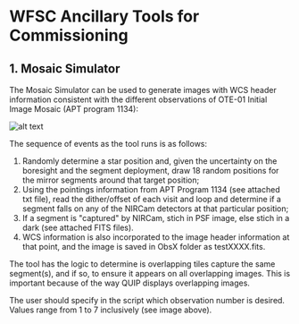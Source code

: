 # WFSC Ancillary Tools for Commissioning

## 1. Mosaic Simulator
The Mosaic Simulator can be used to generate images with WCS header information consistent with the different observations of 
OTE-01 Initial Image Mosaic (APT program 1134):

![alt text](https:// "SGD cartoon")


The sequence of events as the tool runs is as follows:
1. Randomly determine a star position and, given the uncertainty on the boresight and the segment deployment, draw 18 random 
positions for the mirror segments around that target position;
2. Using the pointings information from APT Program 1134 (see attached txt file), read the dither/offset of each visit and loop 
and determine if a segment falls on any of the NIRCam detectors at that particular position;
3. If a segment is "captured" by NIRCam, stich in PSF image, else stich in a dark (see attached FITS 
files). 
4. WCS information is also incorporated to the image header information at that point, and the image is saved in ObsX folder as 
testXXXX.fits.

The tool has the logic to determine is overlapping tiles capture the same segment(s), and if so, to ensure it appears on all 
overlapping images. This is important because of the way QUIP displays overlapping images.

The user should specify in the script which observation number is desired. Values range from 1 to 7 inclusively (see image 
above).


